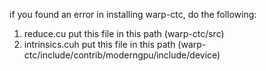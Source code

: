 if you found an error in installing warp-ctc, do the following:

1) reduce.cu put this file in this path (warp-ctc/src)
2) intrinsics.cuh put this file in this path (warp-ctc/include/contrib/moderngpu/include/device)
